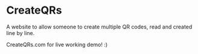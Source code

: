 # CreateQRs
A website to allow someone to create multiple QR codes, read and created line by line.

CreateQRs.com for live working demo! :)
